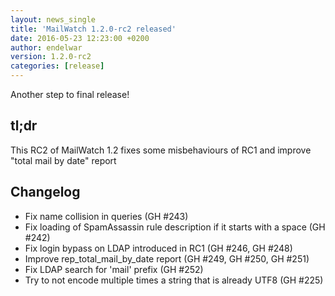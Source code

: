 ```yaml
---
layout: news_single
title: 'MailWatch 1.2.0-rc2 released'
date: 2016-05-23 12:23:00 +0200
author: endelwar
version: 1.2.0-rc2
categories: [release]
---
```


Another step to final release!

## tl;dr

This RC2 of MailWatch 1.2 fixes some misbehaviours of RC1 and improve "total mail by date" report 

## Changelog

 - Fix name collision in queries (GH #243)
 - Fix loading of SpamAssassin rule description if it starts with a space (GH #242)
 - Fix login bypass on LDAP introduced in RC1 (GH #246, GH #248)
 - Improve rep_total_mail_by_date report (GH #249, GH #250, GH #251)
 - Fix LDAP search for 'mail' prefix (GH #252)
 - Try to not encode multiple times a string that is already UTF8 (GH #225)